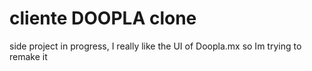 # cliente DOOPLA clone

side project in progress, I really like the UI of Doopla.mx so Im trying to remake it

